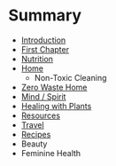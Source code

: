 # Summary

* [Introduction](README.md)
* [First Chapter](chapter1.md)
* [Nutrition](nutrition.md)
* [Home](home.md)
   * Non-Toxic Cleaning
* [Zero Waste Home](zero_waste_home.md)
* [Mind / Spirit](mind__spirit.md)
* [Healing with Plants](healing_with_plants.md)
* [Resources](resources.md)
* [Travel](travel.md)
* [Recipes](recipes.md)
* Beauty
* Feminine Health

